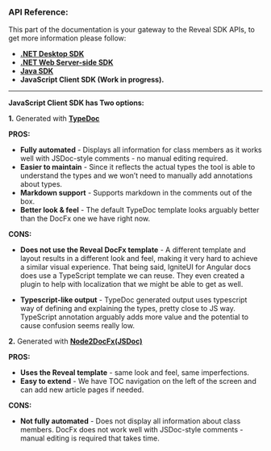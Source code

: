
<h3>API Reference:</h3>
This part of the documentation is your gateway to the Reveal SDK APIs, to get more information please follow:

- <a href="http://rvsdk-docs-dev.infragistics.local:8080/api/Overview.html" target="_blank" rel="noopener\">**.NET Desktop SDK** </a>  
- <a href="http://rvsdk-docs-dev.infragistics.local:8081/api/Overview.html" target="_blank" rel="noopener\">**.NET Web Server-side SDK** </a>  
- <a href="http://rvsdk-docs-dev.infragistics.local/en/developer/java-sdk/api/index.html" target="_blank" rel="noopener\">**Java SDK**  </a>   
-  **JavaScript Client SDK (Work in progress).**

---

**JavaScript Client SDK has Two options:**  

**1.** Generated with <a href="http://rvsdk-docs-dev.infragistics.local:83/" target="_blank" rel="noopener\">**TypeDoc**</a>  

**PROS:**
- **Fully automated** - Displays all information for class members as it works well with JSDoc-style comments - no manual editing required. 
- **Easier to maintain** - Since it reflects the actual types the tool is able to understand the types and we won’t need to manually add annotations about types.
- **Markdown support** - Supports markdown in the comments out of the box.
- **Better look & feel** - The default TypeDoc template looks arguably better than the DocFx one we have right now.


**CONS:**
- **Does not use the Reveal DocFx template** - A different template and layout results in a different look and feel, making it very hard to achieve a similar visual experience. That being said, IgniteUI for Angular docs does use a TypeScript template we can reuse. They even created a plugin to help with localization that we might be able to get as well.

- **Typescript-like output** - TypeDoc generated output uses typescript way of defining and explaining the types, pretty close to JS way. TypeScript annotation arguably adds more value and the potential to cause confusion seems really low.

 
**2.** Generated with <a href="http://rvsdk-docs-dev.infragistics.local:8082/" target="_blank" rel="noopener\">**Node2DocFx(JSDoc)**</a> 

**PROS:**
- **Uses the Reveal template** - same look and feel, same imperfections. 
- **Easy to extend** - We have TOC navigation on the left of the screen and can add new article pages if needed.   

**CONS:**
- **Not fully automated** - Does not display all information about class members. DocFx does not work well with JSDoc-style comments - manual editing is required that takes time. 

